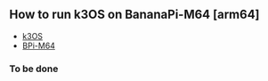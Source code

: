 ## How to run k3OS on BananaPi-M64 [arm64] 

  * [k3OS](https://github.com/rancher/k3os)
  * [BPi-M64](http://www.banana-pi.org/m64.html)

### To be done
